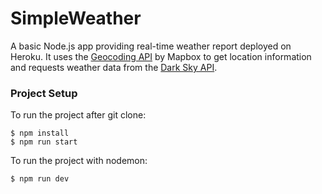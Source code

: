 # SimpleWeather
A basic Node.js app providing real-time weather report deployed on Heroku. 
It uses the [Geocoding API](https://docs.mapbox.com/api/search/#geocoding) by Mapbox to get location information and requests weather data from the [Dark Sky API](https://darksky.net/dev). 


### Project Setup
To run the project after git clone:
```
$ npm install
$ npm run start
```
To run the project with nodemon:
```
$ npm run dev
```


